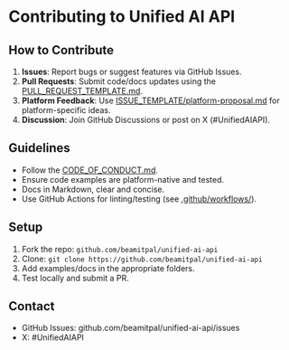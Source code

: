 # Contributing to Unified AI API

## How to Contribute
1. **Issues**: Report bugs or suggest features via GitHub Issues.
2. **Pull Requests**: Submit code/docs updates using the [PULL_REQUEST_TEMPLATE.md](PULL_REQUEST_TEMPLATE.md).
3. **Platform Feedback**: Use [ISSUE_TEMPLATE/platform-proposal.md](ISSUE_TEMPLATE/platform-proposal.md) for platform-specific ideas.
4. **Discussion**: Join GitHub Discussions or post on X (#UnifiedAIAPI).

## Guidelines
- Follow the [CODE_OF_CONDUCT.md](CODE_OF_CONDUCT.md).
- Ensure code examples are platform-native and tested.
- Docs in Markdown, clear and concise.
- Use GitHub Actions for linting/testing (see [.github/workflows/](.github/workflows/)).

## Setup
1. Fork the repo: `github.com/beamitpal/unified-ai-api`
2. Clone: `git clone https://github.com/beamitpal/unified-ai-api`
3. Add examples/docs in the appropriate folders.
4. Test locally and submit a PR.

## Contact
- GitHub Issues: github.com/beamitpal/unified-ai-api/issues
- X: #UnifiedAIAPI